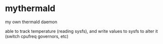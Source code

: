 # mythermald
my own thermald daemon

able to track temperature (reading sysfs), and write values to sysfs to alter it (switch cpufreq governors, etc)

